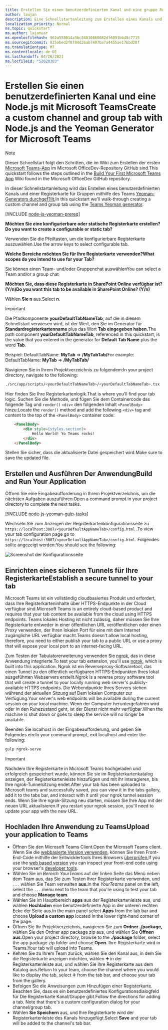 ```yaml
---
title: Erstellen Sie einen benutzerdefinierten Kanal und eine gruppe Registerkarte mit Node.js und dem Yeoman Generator für Microsoft Teams
author: laujan
description: Eine Schnellstartanleitung zum Erstellen eines Kanals und einer Gruppenregisterkarte mit dem Yeoman Generator für Microsoft Teams.
localization_priority: Normal
ms.topic: quickstart
ms.author: lajanuar
ms.openlocfilehash: 962a558014a3bc84010860082df6891bb48c7715
ms.sourcegitcommit: 825abed2f8784d2bab7407ba7a4455ae17bbd28f
ms.translationtype: MT
ms.contentlocale: de-DE
ms.lasthandoff: 04/26/2021
ms.locfileid: "52020303"
---
```

# <a name="create-a-custom-channel-and-group-tab-with-nodejs-and-the-yeoman-generator-for-microsoft-teams"></a><span data-ttu-id="d880e-103">Erstellen Sie einen benutzerdefinierten Kanal und eine Node.js mit Microsoft Teams</span><span class="sxs-lookup"><span data-stu-id="d880e-103">Create a custom channel and group tab with Node.js and the Yeoman Generator for Microsoft Teams</span></span>

>[!NOTE]
><span data-ttu-id="d880e-104">Dieser Schnellstart folgt den Schritten, die im Wiki zum Erstellen der ersten [Microsoft Teams-App](https://github.com/OfficeDev/generator-teams/wiki/Build-Your-First-Microsoft-Teams-App) im Microsoft OfficeDev-Repository GitHub sind.</span><span class="sxs-lookup"><span data-stu-id="d880e-104">This quickstart follows the steps outlined in the [Build Your First Microsoft Teams App](https://github.com/OfficeDev/generator-teams/wiki/Build-Your-First-Microsoft-Teams-App) Wiki found in the Microsoft OfficeDev GitHub repository.</span></span>

<span data-ttu-id="d880e-105">In dieser Schnellstartanleitung wird das Erstellen eines benutzerdefinierten Kanals und einer Registerkarte für Gruppen mithilfe des Teams [Yeoman-Generators durchgef?llt.](https://github.com/OfficeDev/generator-teams/)</span><span class="sxs-lookup"><span data-stu-id="d880e-105">In this quickstart we'll walk-through creating a custom channel and group tab using the [Teams Yeoman generator](https://github.com/OfficeDev/generator-teams/).</span></span>

[!INCLUDE [node-js-yeoman-prereq](~/includes/tabs/node-js-yeoman-prereq.md)]

<span data-ttu-id="d880e-106">**Möchten Sie eine konfigurierbare oder statische Registerkarte erstellen?**</span><span class="sxs-lookup"><span data-stu-id="d880e-106">**Do you want to create a configurable or static tab?**</span></span>

<span data-ttu-id="d880e-107">Verwenden Sie die Pfeiltasten, um die konfigurierbare Registerkarte auszuwählen.</span><span class="sxs-lookup"><span data-stu-id="d880e-107">Use the arrow keys to select configurable tab.</span></span>

<span data-ttu-id="d880e-108">**Welche Bereiche möchten Sie für Ihre Registerkarte verwenden?**</span><span class="sxs-lookup"><span data-stu-id="d880e-108">**What scopes do you intend to use for your Tab?**</span></span>

<span data-ttu-id="d880e-109">Sie können einen Team- und/oder Gruppenchat auswählen</span><span class="sxs-lookup"><span data-stu-id="d880e-109">You can select a Team and/or a group chat</span></span>

<span data-ttu-id="d880e-110">**Möchten Sie, dass diese Registerkarte in SharePoint Online verfügbar ist? (Y/n)**</span><span class="sxs-lookup"><span data-stu-id="d880e-110">**Do you want this tab to be available in SharePoint Online? (Y/n)**</span></span> 

<span data-ttu-id="d880e-111">Wählen **Sie n** aus.</span><span class="sxs-lookup"><span data-stu-id="d880e-111">Select **n**.</span></span>

>[!IMPORTANT]
><span data-ttu-id="d880e-112">Die Pfadkomponente **yourDefaultTabNameTab**, auf die in diesem Schnellstart verwiesen wird, ist der Wert, den Sie im Generator für **Standardregisterkartenname** plus das Wort **Tab eingegeben haben.**</span><span class="sxs-lookup"><span data-stu-id="d880e-112">The path component **yourDefaultTabNameTab**, referenced in this quickstart, is the value that you entered in the generator for **Default Tab Name** plus the word **Tab**.</span></span>
>
><span data-ttu-id="d880e-113">Beispiel: DefaultTabName: **MyTab**  =>  **/MyTabTab/**</span><span class="sxs-lookup"><span data-stu-id="d880e-113">For example: DefaultTabName: **MyTab** => **/MyTabTab/**</span></span>

<span data-ttu-id="d880e-114">Navigieren Sie in Ihrem Projektverzeichnis zu folgendem:</span><span class="sxs-lookup"><span data-stu-id="d880e-114">In your project directory, navigate to the following:</span></span>

```bash
./src/app/scripts/<yourDefaultTabNameTab>/<yourDefaultTabNameTab>.tsx
```

<span data-ttu-id="d880e-115">Hier finden Sie Ihre Registerkartenlogik.</span><span class="sxs-lookup"><span data-stu-id="d880e-115">That is where you'll find your tab logic.</span></span> <span data-ttu-id="d880e-116">Suchen Sie die Methode, und fügen Sie dem Containercode das folgende Tag und `render()` `<div>` den folgenden Inhalt `<PanelBody>` hinzu:</span><span class="sxs-lookup"><span data-stu-id="d880e-116">Locate the `render()` method and add the following `<div>` tag and content to the top of the `<PanelBody>` container code:</span></span>

```html
    <PanelBody>
        <div style={styles.section}>
            Hello World! Yo Teams rocks!
        </div>
    </PanelBody>
```

<span data-ttu-id="d880e-117">Stellen Sie sicher, dass die aktualisierte Datei gespeichert wird.</span><span class="sxs-lookup"><span data-stu-id="d880e-117">Make sure to save the updated file.</span></span>

## <a name="build-and-run-your-application"></a><span data-ttu-id="d880e-118">Erstellen und Ausführen Der Anwendung</span><span class="sxs-lookup"><span data-stu-id="d880e-118">Build and Run Your Application</span></span>

<span data-ttu-id="d880e-119">Öffnen Sie eine Eingabeaufforderung in Ihrem Projektverzeichnis, um die nächsten Aufgaben auszuführen.</span><span class="sxs-lookup"><span data-stu-id="d880e-119">Open a command prompt in your project directory to complete the next tasks.</span></span>

[!INCLUDE [node-js-yeoman-gulp-tasks](~/includes/tabs/node-js-yeoman-gulp-tasks.md)]

<span data-ttu-id="d880e-120">Wechseln Sie zum Anzeigen der Registerkartenkonfigurationsseite zu `https://localhost:3007/<yourDefaultAppNameTab>/config.html` .</span><span class="sxs-lookup"><span data-stu-id="d880e-120">To view your tab configuration page go to `https://localhost:3007/<yourDefaultAppNameTab>/config.html`.</span></span> <span data-ttu-id="d880e-121">Folgendes sollte angezeigt werden:</span><span class="sxs-lookup"><span data-stu-id="d880e-121">You should see the following:</span></span>

![Screenshot der Konfigurationsseite](~/assets/images/tab-images/configurationPage.png)

## <a name="establish-a-secure-tunnel-to-your-tab"></a><span data-ttu-id="d880e-123">Einrichten eines sicheren Tunnels für Ihre Registerkarte</span><span class="sxs-lookup"><span data-stu-id="d880e-123">Establish a secure tunnel to your tab</span></span>

<span data-ttu-id="d880e-124">Microsoft Teams ist ein vollständig cloudbasiertes Produkt und erfordert, dass Ihre Registerkarteninhalte über HTTPS-Endpunkte in der Cloud verfügbar sind.</span><span class="sxs-lookup"><span data-stu-id="d880e-124">Microsoft Teams is an entirely cloud-based product and requires that your tab content be available from the cloud using HTTPS endpoints.</span></span> <span data-ttu-id="d880e-125">Teams lokales Hosting ist nicht zulässig, daher müssen Sie Ihre Registerkarte entweder in einer öffentlichen URL veröffentlichen oder einen Proxy verwenden, der Ihren lokalen Port für eine mit dem Internet zugängliche URL verfügbar macht.</span><span class="sxs-lookup"><span data-stu-id="d880e-125">Teams doesn't allow local hosting, therefore, you need to either publish your tab to a public URL or use a proxy that will expose your local port to an internet-facing URL.</span></span>

<span data-ttu-id="d880e-126">Zum Testen der Tabulatorerweiterung verwenden Sie [ngrok](https://ngrok.com/docs), das in diese Anwendung integrierte.</span><span class="sxs-lookup"><span data-stu-id="d880e-126">To test your tab extension, you'll use [ngrok](https://ngrok.com/docs), which is built into this application.</span></span> <span data-ttu-id="d880e-127">Ngrok ist ein Reverseproxy-Softwaretool, das einen Tunnel zu den öffentlich verfügbaren HTTPS-Endpunkten Ihres lokal ausgeführten Webservers erstellt.</span><span class="sxs-lookup"><span data-stu-id="d880e-127">Ngrok is a reverse proxy software tool that will create a tunnel to your locally running web server's publicly-available HTTPS endpoints.</span></span> <span data-ttu-id="d880e-128">Die Webendpunkte Ihres Servers stehen während der aktuellen Sitzung auf Dem lokalen Computer zur Verfügung.</span><span class="sxs-lookup"><span data-stu-id="d880e-128">Your server's web endpoints will be available during the current session on your local machine.</span></span> <span data-ttu-id="d880e-129">Wenn der Computer heruntergefahren wird oder in den Ruhezustand geht, ist der Dienst nicht mehr verfügbar.</span><span class="sxs-lookup"><span data-stu-id="d880e-129">When the machine is shut down or goes to sleep the service will no longer be available.</span></span>

<span data-ttu-id="d880e-130">Beenden Sie localhost in der Eingabeaufforderung, und geben Sie Folgendes ein:</span><span class="sxs-lookup"><span data-stu-id="d880e-130">In your command prompt, exit localhost and enter the following:</span></span>

```bash
gulp ngrok-serve
```

> [!IMPORTANT]
> <span data-ttu-id="d880e-131">Nachdem Ihre Registerkarte in Microsoft Teams hochgeladen und erfolgreich gespeichert wurde, können Sie sie im Registerkartenkatalog anzeigen, der Registerkartenleiste hinzufügen und mit ihr interagieren, bis Ihre ngrok-Tunnelsitzung endet.</span><span class="sxs-lookup"><span data-stu-id="d880e-131">After your tab has been uploaded to Microsoft teams and successfully saved, you can view it in the tabs gallery, add it to the tabs bar, and interact with it until your ngrok tunnel session ends.</span></span> <span data-ttu-id="d880e-132">Wenn Sie Ihre ngrok-Sitzung neu starten, müssen Sie Ihre App mit der neuen URL aktualisieren.</span><span class="sxs-lookup"><span data-stu-id="d880e-132">If you restart your ngrok session, you'll need to update your app with the new URL.</span></span>

## <a name="upload-your-application-to-teams"></a><span data-ttu-id="d880e-133">Hochladen Ihre Anwendung zu Teams</span><span class="sxs-lookup"><span data-stu-id="d880e-133">Upload your application to Teams</span></span>

- <span data-ttu-id="d880e-134">Öffnen Sie den Microsoft Teams Client.</span><span class="sxs-lookup"><span data-stu-id="d880e-134">Open the Microsoft Teams client.</span></span> <span data-ttu-id="d880e-135">Wenn Sie die [webbasierte Version verwenden,](https://teams.microsoft.com) können Sie Ihren Front-End-Code mithilfe der Entwicklertools Ihres Browsers [überprüfen.](~/tabs/how-to/developer-tools.md)</span><span class="sxs-lookup"><span data-stu-id="d880e-135">If you use the [web based version](https://teams.microsoft.com) you can inspect your front-end code using your browser's [developer tools](~/tabs/how-to/developer-tools.md).</span></span>
- <span data-ttu-id="d880e-136">Wählen Sie *im Bereich YourTeams* auf der linken Seite das Menü neben dem Team aus, das Sie zum Testen Ihrer Registerkarte verwenden, und `...` wählen Sie Team verwalten **aus.**</span><span class="sxs-lookup"><span data-stu-id="d880e-136">In the *YourTeams* panel on the left, select the `...` menu next to the team that you're using to test your tab and choose **Manage team**.</span></span>
- <span data-ttu-id="d880e-137">Wählen Sie im Hauptbereich **apps** aus der Registerkartenleiste aus, und wählen **Hochladen** eine benutzerdefinierte App in der unteren rechten Ecke der Seite aus.</span><span class="sxs-lookup"><span data-stu-id="d880e-137">In the main panel select **Apps** from the tab bar and choose **Upload a custom app** located in the lower right-hand corner of the page.</span></span>
- <span data-ttu-id="d880e-138">Öffnen Sie Ihr Projektverzeichnis, navigieren Sie zum **Ordner ./package,** wählen Sie den Ordner app package zip aus, und wählen Sie **Öffnen aus.**</span><span class="sxs-lookup"><span data-stu-id="d880e-138">Open your project directory, browse to the **./package** folder, select the app package zip folder and choose **Open**.</span></span> <span data-ttu-id="d880e-139">Ihre Registerkarte wird in Teams.</span><span class="sxs-lookup"><span data-stu-id="d880e-139">Your tab will upload into Teams.</span></span>
- <span data-ttu-id="d880e-140">Kehren Sie zu Ihrem Team zurück, wählen Sie den Kanal aus, in dem Sie die Registerkarte anzeigen möchten, wählen ➕ in der Registerkartenleiste aus, und wählen Sie ihre Registerkarte aus dem Katalog aus.</span><span class="sxs-lookup"><span data-stu-id="d880e-140">Return to your team, choose the channel where you would like to display the tab, select ➕ from the tab bar, and choose your tab from the gallery.</span></span>
- <span data-ttu-id="d880e-141">Befolgen Sie die Anweisungen zum Hinzufügen einer Registerkarte. Beachten Sie, dass es ein benutzerdefiniertes Konfigurationsdialogfeld für Die Registerkarte Kanal/Gruppe gibt.</span><span class="sxs-lookup"><span data-stu-id="d880e-141">Follow the directions for adding a tab. Note that there's a custom configuration dialog for your channel/group tab.</span></span>
- <span data-ttu-id="d880e-142">Wählen **Sie Speichern** aus, und Ihre Registerkarte wird der Registerkartenleiste des Kanals hinzugefügt.</span><span class="sxs-lookup"><span data-stu-id="d880e-142">Select **Save** and your tab will be added to the channel's tab bar.</span></span>
